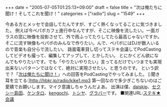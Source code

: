 +++
date = "2005-07-05T01:25:13+09:00"
draft = false
title = "次は俺たちに聞け！そしてこれを聞け！"
categories = ["radio"]
slug = "1549"
+++

今ある方とメッセで会話してたんですが、すごく熱くなってることに気づきました。
例えば今ペパボカフェ進行中なんですが、そこに映像を流したい。一面ガラスの窓に映像を投影させて、外で雨ふってたりしてたら最高じゃないですか。
そこに流す映像もペパボのみんなで作りたい。んで、ペパボにはDJが数人いるので音楽も自分らで流したい。
路面電車貸し切ってステキ会議してPodCastingしてビデオも撮って、編集してアップして、とかしたい。
とにかくどん欲になんでもやりたいです。でも「やりたいやりたい」言ってるだけでいつまでも実現出来ないパターンではなくて、絶対に実現させたい。と思うのです。
という訳で？「<a href="http://kike.jugem.jp/" target="_blank">次は俺たちに聞け！</a>」への回答をPodCastingでやってみました。
[:聞き耳を立てる:]<a href="http://hbkr.jp/radio/kike1.mp3" target="_blank">http://hbkr.jp/radio/kike1.mp3</a>
第一回なので多少ぎこちないのはご愛嬌でお願いします。マイク意識しちゃうんだよあ。
出演は僕、<a href="http://daiskip.com" target="_blank">daiskip</a>、<a href="http://zubon.boo.jp" target="_blank">セクシー島田</a>、<a href="http://kentarow.com" target="_blank">ケンタロ</a>、<a href="http://gnk.s15.xrea.com/" target="_blank">kengochi</a>、<a href="http://pplog.jugem.cc/" target="_blank">トシヤ</a>、<a href="http://glover.jp/" target="_blank">グラバー</a>です。
■関連URL:<a href="http://ieiriblog.jugem.jp/?eid=310" target="_blank">ステキ★会議</a>
